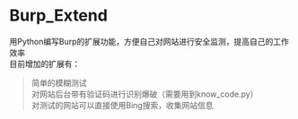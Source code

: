 # Burp_Extend
用Python编写Burp的扩展功能，方便自己对网站进行安全监测，提高自己的工作效率  
目前增加的扩展有：  
>简单的模糊测试  
>对网站后台带有验证码进行识别爆破（需要用到know_code.py）  
>对测试的网站可以直接使用Bing搜索，收集网站信息
